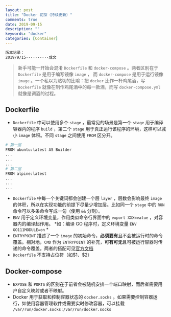 ```yaml
---
layout: post
title: "Docker 初探（持续更新）"
comments: true
date: 2019-09-15
description: ""
keywords: "docker"
categories: [Container]
---
```


```sh
版本记录：
2019/9/15··········成文
```

> 新手可能一开始会混淆 `Dockerfile` 和 `docker-compose` 。两者区别在于 `Dockerfile` 是用于编写镜像 `image` ， 而 `docker-compose` 是用于运行镜像 `image` 。一个私以为贴切的比喻：把 `docker` 比作一杯鸡尾酒，写 `Dockerfile` 就像在制作鸡尾酒中的每一款酒，而写 `docker-compose.yml` 就像是调酒的过程。

## Dockerfile

* `Dockerfile` 中可以使用多个 `stage` ，最常见的场景是第一个 `stage` 用于编译容器内的程序 `build` ，第二个 `stage` 用于真正运行该程序的环境，这样可以减小 `image` 体积。不同 `stage` 之间使用 `FROM` 区分开。

```sh
# 第一层
FROM ubuntu:latest AS Builder
...
...
...
# 第二层
FROM alpine:latest
...
...
...
```

* `Dockerfile` 中每一个关键词都会创建一个层 `layer` ，层数会影响最终 `image` 的体积，所以在实现功能的前提下尽量少增加层。比如同一个 `stage` 中的 `RUN` 命令可以多条命令写成一句（使用 `&&` 分割）。
* `ENV` 用于定义环境变量，作用类似命令行界面中的 `export XXX=value` ，对容器内的编译起作用。  *如：编译 GO 程序时，定义环境变量 `ENV GO111MODULE=on` *
* `ENTRYPOINT` 描述了一个 `image` 的初始命令，**必须要有**且不会被运行时的命令覆盖。相对地，`CMD` 作为 `ENTRYPOINT` 的补充，**可有可无**且可被运行容器时传递的命令覆盖。两者的搭配可见[官方文档](https://docs.docker.com/engine/reference/builder/#understand-how-cmd-and-entrypoint-interact)
* `Dockerfile` 不支持占位符（如\$1、\$2）

## Docker-compose

* `EXPOSE` 和 `PORTS` 的区别在于前者会被随机安排一个端口映射，而后者需要用户自定义映射或者不映射。
* Docker 用于获取和控制容器状态的 `docker.socks` 。如果需要控制容器运行，如使用容器管理软件或需要实时修改容器，可以挂载 `/var/run/docker.socks:/var/run/docker.socks` 

